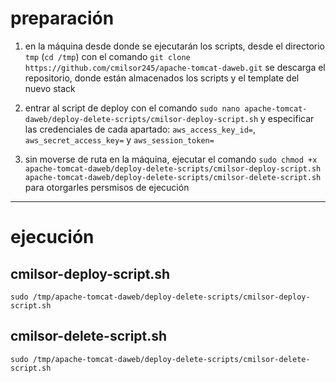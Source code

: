 # preparación

1. en la máquina desde donde se ejecutarán los scripts, desde el directorio `tmp` (`cd /tmp`) con el comando `git clone https://github.com/cmilsor245/apache-tomcat-daweb.git` se descarga el repositorio, donde están almacenados los scripts y el template del nuevo stack

2. entrar al script de deploy con el comando `sudo nano apache-tomcat-daweb/deploy-delete-scripts/cmilsor-deploy-script.sh` y especificar las credenciales de cada apartado: `aws_access_key_id=`, `aws_secret_access_key=` y `aws_session_token=`

3. sin moverse de ruta en la máquina, ejecutar el comando `sudo chmod +x apache-tomcat-daweb/deploy-delete-scripts/cmilsor-deploy-script.sh apache-tomcat-daweb/deploy-delete-scripts/cmilsor-delete-script.sh` para otorgarles persmisos de ejecución

---

# ejecución

## cmilsor-deploy-script.sh
`sudo /tmp/apache-tomcat-daweb/deploy-delete-scripts/cmilsor-deploy-script.sh`

## cmilsor-delete-script.sh
`sudo /tmp/apache-tomcat-daweb/deploy-delete-scripts/cmilsor-delete-script.sh`